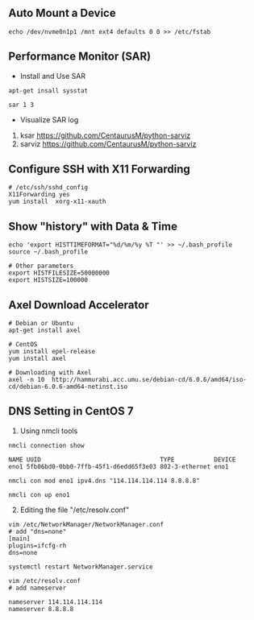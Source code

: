 
## Auto Mount a Device
```
echo /dev/nvme0n1p1 /mnt ext4 defaults 0 0 >> /etc/fstab
```

## Performance Monitor (SAR)

* Install and Use SAR
```
apt-get insall sysstat

sar 1 3

```

* Visualize SAR log
1. ksar https://github.com/CentaurusM/python-sarviz
2. sarviz https://github.com/CentaurusM/python-sarviz


## Configure SSH with X11 Forwarding 
```
# /etc/ssh/sshd_config
X11Forwarding yes
yum install  xorg-x11-xauth
```

## Show "history" with Data & Time
```
echo 'export HISTTIMEFORMAT="%d/%m/%y %T "' >> ~/.bash_profile
source ~/.bash_profile

# Other parameters
export HISTFILESIZE=50000000
export HISTSIZE=100000
```


## Axel Download Accelerator

```
# Debian or Ubuntu
apt-get install axel

# CentOS
yum install epel-release
yum install axel  

# Downloading with Axel
axel -n 10  http://hammurabi.acc.umu.se/debian-cd/6.0.6/amd64/iso-cd/debian-6.0.6-amd64-netinst.iso

```


## DNS Setting in CentOS 7

1. Using nmcli tools
```
nmcli connection show

NAME UUID                                 TYPE           DEVICE
eno1 5fb06bd0-0bb0-7ffb-45f1-d6edd65f3e03 802-3-ethernet eno1

nmcli con mod eno1 ipv4.dns "114.114.114.114 8.8.8.8"

nmcli con up eno1
```

2. Editing the file "/etc/resolv.conf"

```
vim /etc/NetworkManager/NetworkManager.conf
# add "dns=none"
[main]
plugins=ifcfg-rh
dns=none

systemctl restart NetworkManager.service

vim /etc/resolv.conf
# add nameserver

nameserver 114.114.114.114
nameserver 8.8.8.8

```

